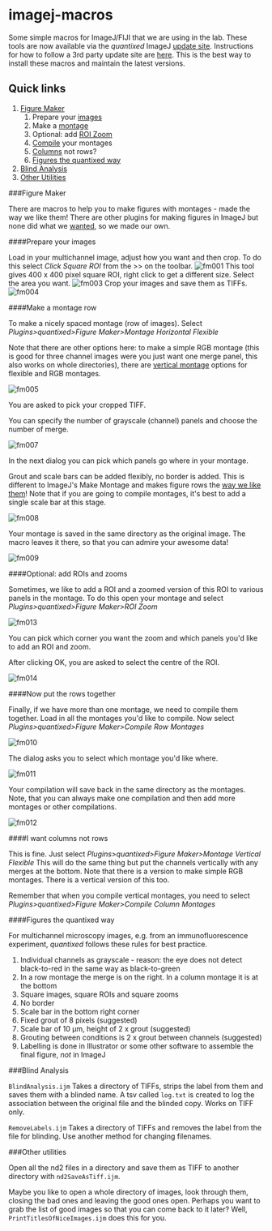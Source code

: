 # imagej-macros
Some simple macros for ImageJ/FIJI that we are using in the lab. These tools are now available via the *quantixed* ImageJ [update site](http://sites.imagej.net/Quantixed/). Instructions for how to follow a 3rd party update site are [here](http://imagej.net/How_to_follow_a_3rd_party_update_site). This is the best way to install these macros and maintain the latest versions.

## Quick links

1. [Figure Maker](#figure-maker)
	1. Prepare your [images](#prepare-your-images)
	2. Make a [montage](#montage)
	3. Optional: add [ROI Zoom](#roi-zoom)
	4. [Compile](#put-the-rows-together) your montages
	4. [Columns](#i-want-columns-not-rows) not rows?
	5. [Figures the quantixed way](#figures-the-quantixed-way)
2. [Blind Analysis](#blind-analysis)
3. [Other Utilities](#other-utilities)


###Figure Maker

There are macros to help you to make figures with montages - made the way we like them! There are other plugins for making figures in ImageJ but none did what we [wanted](#figures-the-quantixed-way), so we made our own.


####Prepare your images

Load in your multichannel image, adjust how you want and then crop.
To do this select *Click Square ROI* from the >> on the toolbar.
![fm001](https://cloud.githubusercontent.com/assets/13585138/21343084/102d6bac-c68d-11e6-9b60-44a104d398be.jpg)
This tool gives 400 x 400 pixel square ROI, right click to get a different size.
Select the area you want.
![fm003](https://cloud.githubusercontent.com/assets/13585138/21343083/102d4b40-c68d-11e6-8206-18931f024783.jpg)
Crop your images and save them as TIFFs.
![fm004](https://cloud.githubusercontent.com/assets/13585138/21343086/102eaf44-c68d-11e6-9d9a-1f64e56ba5f3.jpg)


####Make a montage row

To make a nicely spaced montage (row of images). Select *Plugins>quantixed>Figure Maker>Montage Horizontal Flexible*

Note that there are other options here: to make a simple RGB montage (this is good for three channel images were you just want one merge panel, this also works on whole directories), there are [vertical montage](#i-want-columns-not-rows) options for flexible and RGB montages.

![fm005](https://cloud.githubusercontent.com/assets/13585138/21343087/103c11e8-c68d-11e6-8856-db03fb962e48.jpg)

You are asked to pick your cropped TIFF.

You can specify the number of grayscale (channel) panels and choose the number of merge.

![fm007](https://cloud.githubusercontent.com/assets/13585138/21343089/104b0bb2-c68d-11e6-8842-275e9fd6b3d7.jpg)

In the next dialog you can pick which panels go where in your montage.

Grout and scale bars can be added flexibly, no border is added. This is different to ImageJ's Make Montage and makes figure rows the [way we like them](figures-the-quantixed-way)! Note that if you are going to compile montages, it's best to add a single scale bar at this stage.

![fm008](https://cloud.githubusercontent.com/assets/13585138/21343090/104b8556-c68d-11e6-9c33-a2c08f7021d7.jpg)

Your montage is saved in the same directory as the original image. The macro leaves it there, so that you can admire your awesome data!

![fm009](https://cloud.githubusercontent.com/assets/13585138/21343091/104e877e-c68d-11e6-9117-0876f4418d7e.jpg)


####Optional: add ROIs and zooms

Sometimes, we like to add a ROI and a zoomed version of this ROI to various panels in the montage. To do this open your montage and select *Plugins>quantixed>Figure Maker>ROI Zoom*

![fm013](https://cloud.githubusercontent.com/assets/13585138/21343095/10675182-c68d-11e6-9098-49bbc239a2b1.jpg)

You can pick which corner you want the zoom and which panels you'd like to add an ROI and zoom.

After clicking OK, you are asked to select the centre of the ROI.

![fm014](https://cloud.githubusercontent.com/assets/13585138/21343096/1069deac-c68d-11e6-9b24-61ea7f380bb7.jpg)


####Now put the rows together

Finally, if we have more than one montage, we need to compile them together. Load in all the montages you'd like to compile. Now select *Plugins>quantixed>Figure Maker>Compile Row Montages*

![fm010](https://cloud.githubusercontent.com/assets/13585138/21343092/105b0648-c68d-11e6-8c66-d6f371a17452.jpg)

The dialog asks you to select which montage you'd like where.

![fm011](https://cloud.githubusercontent.com/assets/13585138/21343093/105eb9b4-c68d-11e6-8879-16d91192a8e8.jpg)

Your compilation will save back in the same directory as the montages. Note, that you can always make one compilation and then add more montages or other compilations.

![fm012](https://cloud.githubusercontent.com/assets/13585138/21343094/1066f890-c68d-11e6-94d6-8141bc44bf7d.jpg)


####I want columns not rows

This is fine. Just select *Plugins>quantixed>Figure Maker>Montage Vertical Flexible* This will do the same thing but put the channels vertically with any merges at the bottom. Note that there is a version to make simple RGB montages. There is a vertical version of this too.

Remember that when you compile vertical montages, you need to select *Plugins>quantixed>Figure Maker>Compile Column Montages*


####Figures the quantixed way

For multichannel microscopy images, e.g. from an immunofluorescence experiment, *quantixed* follows these rules for best practice.

1. Individual channels as grayscale - reason: the eye does not detect black-to-red in the same way as black-to-green
2. In a row montage the merge is on the right. In a column montage it is at the bottom
3. Square images, square ROIs and square zooms
4. No border
5. Scale bar in the bottom right corner
4. Fixed grout of 8 pixels (suggested)
6. Scale bar of 10 µm, height of 2 x grout (suggested)
7. Grouting between conditions is 2 x grout between channels (suggested)
8. Labelling is done in Illustrator or some other software to assemble the final figure, *not* in ImageJ


###Blind Analysis

`BlindAnalysis.ijm` Takes a directory of TIFFs, strips the label from them and saves them with a blinded name. A tsv called `log.txt` is created to log the association between the original file and the blinded copy. Works on TIFF only.

`RemoveLabels.ijm` Takes a directory of TIFFs and removes the label from the file for blinding. Use another method for changing filenames.


###Other utilities

Open all the nd2 files in a directory and save them as TIFF to another directory with `nd2SaveAsTiff.ijm`.

Maybe you like to open a whole directory of images, look through them, closing the bad ones and leaving the good ones open. Perhaps you want to grab the list of good images so that you can come back to it later? Well, `PrintTitlesOfNiceImages.ijm` does this for you.

